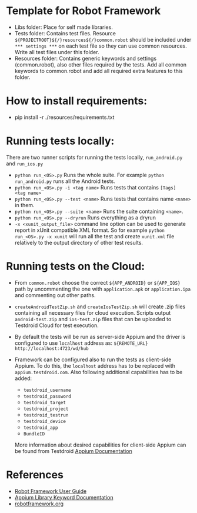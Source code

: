 # Template for Robot Framework

- Libs folder: Place for self made libraries.
- Tests folder: Contains test files. Resource ``${PROJECTROOT}${/}resources${/}common.robot`` should be included under ``*** settings ***`` on each test file so they can use common resources. Write all test files under this folder.
- Resources folder: Contains generic keywords and settings (common.robot), also other files required by the tests. Add all common keywords to common.robot and add all required extra features to this folder.


# How to install requirements:
- pip install -r ./resources/requirements.txt

# Running tests locally:
There are two runner scripts for running the tests locally, ``run_android.py`` and ``run_ios.py``

- ``python run_<OS>.py`` Runs the whole suite. For example ``python run_android.py`` runs all the Android tests.
- ``python run_<OS>.py -i <tag name>`` Runs tests that contains ``[Tags]    <tag name>``
- ``python run_<OS>.py --test <name>`` Runs tests that contains name ``<name>`` in them.
- ``python run_<OS>.py --suite <name>`` Runs the suite containing ``<name>``.
- ``python run_<OS>.py --dryrun`` Runs everything as a dryrun
- ``-x <xunit_output_file>`` command line option can be used to generate report in xUnit compatible XML format. So for example ``python run_<OS>.py -x xunit`` will run all the test and create ``xunit.xml`` file relatively to the output directory of other test results.

# Running tests on the Cloud:
- From ``common.robot`` choose the correct ``${APP_ANDROID}`` or ``${APP_IOS}`` path by uncommenting the one with ``application.apk`` or ``application.ipa`` and commenting out other paths.
- ``createAndroidTestZip.sh`` and ``createIosTestZip.sh`` will create .zip files containing all necessary files for cloud execution. Scripts output ``android-test.zip`` and ``ios-test.zip`` files that can be uploaded to Testdroid Cloud for test execution.
- By default the tests will be run as server-side Appium and the driver is configured to use ``localhost`` address as: ``${REMOTE_URL}    http://localhost:4723/wd/hub``
- Framework can be configured also to run the tests as client-side Appium. To do this, the ``localhost`` address has to be replaced with ``appium.testdroid.com``. Also following additional capabilities has to be added:
	- ``testdroid_username``
	- ``testdroid_password``
	- ``testdroid_target``
	- ``testdroid_project``
	- ``testdroid_testrun``
	- ``testdroid_device``
	- ``testdroid_app``
	- ``BundleID``

	More information about desired capabilities for client-side Appium can be found from Testdroid [Appium Documentation](http://docs.bitbar.com/testing/appium/testdroid-desired-caps/)

# References
- [Robot Framework User Guide](http://robotframework.org/robotframework/latest/RobotFrameworkUserGuide.html)
- [Appium Library Keyword Documentation](http://jollychang.github.io/robotframework-appiumlibrary/doc/AppiumLibrary.html)
- [robotframework.org](http://robotframework.org/)

